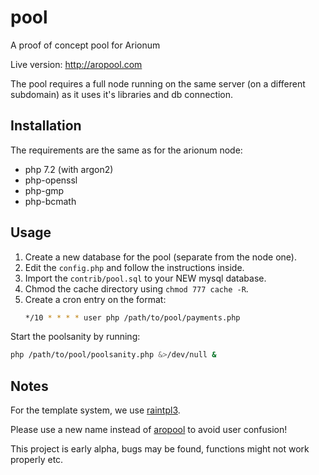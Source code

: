 # pool

A proof of concept pool for Arionum

Live version: http://aropool.com

The pool requires a full node running on the same server (on a different subdomain) as it uses it's libraries and db connection.

## Installation

The requirements are the same as for the arionum node:

- php 7.2 (with argon2)
- php-openssl
- php-gmp
- php-bcmath

## Usage

1. Create a new database for the pool (separate from the node one).
2. Edit the `config.php` and follow the instructions inside.
3. Import the `contrib/pool.sql` to your NEW mysql database.
4. Chmod the cache directory using `chmod 777 cache -R`.
5. Create a cron entry on the format:
   ```bash
   */10 * * * * user php /path/to/pool/payments.php
   ```

Start the poolsanity by running:

```bash
php /path/to/pool/poolsanity.php &>/dev/null &
```

## Notes

For the template system, we use [raintpl3].

Please use a new name instead of [aropool] to avoid user confusion!

This project is early alpha, bugs may be found, functions might not work properly etc.

[aropool]: https://aropool.com
[raintpl3]: https://github.com/feulf/raintpl3

